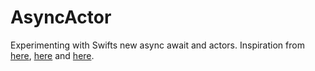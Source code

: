 # AsyncActor
Experimenting with Swifts new async await and actors.
Inspiration from [here](https://trycombine.com/posts/swift-actors/), [here](https://peterfriese.dev/async-await-in-swiftui/) and [here](https://github.com/apple/swift-evolution/blob/main/proposals/0304-structured-concurrency.md).
